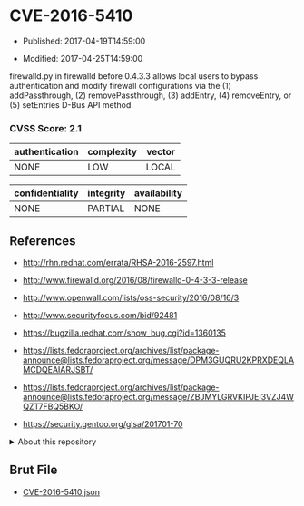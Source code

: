 # CVE-2016-5410

- Published: 2017-04-19T14:59:00

- Modified: 2017-04-25T14:59:00

firewalld.py in firewalld before 0.4.3.3 allows local users to bypass authentication and modify firewall configurations via the (1) addPassthrough, (2) removePassthrough, (3) addEntry, (4) removeEntry, or (5) setEntries D-Bus API method.

### CVSS Score: **2.1**

| authentication | complexity | vector |
| --- | --- | --- |
| NONE | LOW | LOCAL |

| confidentiality | integrity | availability |
| --- | --- | --- |
| NONE | PARTIAL | NONE |

## References

* http://rhn.redhat.com/errata/RHSA-2016-2597.html

* http://www.firewalld.org/2016/08/firewalld-0-4-3-3-release

* http://www.openwall.com/lists/oss-security/2016/08/16/3

* http://www.securityfocus.com/bid/92481

* https://bugzilla.redhat.com/show_bug.cgi?id=1360135

* https://lists.fedoraproject.org/archives/list/package-announce@lists.fedoraproject.org/message/DPM3GUQRU2KPRXDEQLAMCDQEAIARJSBT/

* https://lists.fedoraproject.org/archives/list/package-announce@lists.fedoraproject.org/message/ZBJMYLGRVKIPJEI3VZJ4WQZT7FBQ5BKO/

* https://security.gentoo.org/glsa/201701-70

<details>
<summary>About this repository</summary> 

  This repository is part of the project [Live Hack CVE](https://github.com/Live-Hack-CVE). Main website can be found [www.live-hack.org](https://www.live-hack.org) 
  
  Made by [Sn0wAlice](https://github.com/Sn0wAlice) for the people that care about security and need to have a feed of the latest CVEs. Hope you enjoy it, don't forget to star the repo and follow me on [Twitter](https://twitter.com/Sn0wAlice) and [Github](https://github.com/Sn0wAlice). And that is my [personnal website](https://www.alice-snow.me/)

  - [Home Page](https://github.com/Live-Hack-CVE)
  - [Framework](https://github.com/Live-Hack-CVE/cve-framework)
  - [CVE database](https://github.com/Live-Hack-CVE/full_database)
  - [Changelog](https://github.com/Live-Hack-CVE/Changelog)
</details>

## Brut File

* [CVE-2016-5410.json](https://raw.githubusercontent.com/Live-Hack-CVE/full_database/main/cves/2016/CVE-2016-5410.json)

